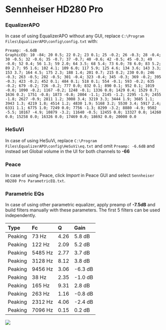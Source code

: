 # Sennheiser HD280 Pro

### EqualizerAPO
In case of using EqualizerAPO without any GUI, replace `C:\Program Files\EqualizerAPO\config\config.txt`
with:
```
Preamp: -6.6dB
GraphicEQ: 10 -84; 20 0.5; 22 0.2; 23 0.1; 25 -0.2; 26 -0.3; 28 -0.4; 30 -0.5; 32 -0.6; 35 -0.7; 37 -0.7; 40 -0.6; 42 -0.5; 45 -0.3; 49 -0.0; 52 0.4; 56 1.3; 59 2.0; 64 3.5; 68 5.4; 73 6.0; 78 6.0; 83 5.2; 89 2.7; 95 1.6; 102 4.1; 109 6.0; 117 5.9; 125 4.6; 134 3.6; 143 3.3; 153 3.7; 164 4.5; 175 2.3; 188 1.4; 201 0.7; 215 0.2; 230 0.0; 246 -0.3; 263 -0.5; 282 -0.5; 301 -0.4; 323 -0.4; 345 -0.3; 369 -0.2; 395 -0.3; 423 -0.2; 452 0.1; 484 0.1; 518 0.1; 554 -0.1; 593 -0.2; 635 -0.2; 679 -0.2; 726 -0.2; 777 0.0; 832 0.1; 890 0.1; 952 0.1; 1019 -0.0; 1090 -0.2; 1167 -0.2; 1248 -0.1; 1336 0.0; 1429 0.4; 1529 0.7; 1636 0.2; 1751 -0.8; 1873 -0.8; 2004 -1.1; 2145 -1.2; 2295 -1.9; 2455 -1.8; 2627 -0.9; 2811 1.2; 3008 3.4; 3219 3.3; 3444 1.9; 3685 1.1; 3943 1.3; 4219 1.8; 4514 1.2; 4830 1.9; 5168 3.2; 5530 3.4; 5917 2.4; 6331 1.1; 6775 1.0; 7249 0.0; 7756 -1.3; 8299 -3.2; 8880 -4.9; 9502 -5.5; 10167 -4.9; 10879 -3.2; 11640 -0.5; 12455 0.0; 13327 0.0; 14260 0.0; 15258 0.0; 16326 0.0; 17469 0.0; 18692 0.0; 20000 0.0
```

### HeSuVi
In case of using HeSuVi, replace `C:\Program Files\EqualizerAPO\config\HeSuVi\eq.txt` and omit `Preamp:
-6.6dB` and instead set Global volume in the UI for both channels to **-66**

### Peace
In case of using Peace, click *Import* in Peace GUI and select `Sennheiser HD280 Pro ParametricEQ.txt`.

### Parametric EQs
In case of using other parametric equalizer, apply preamp of **-7.5dB** and build filters manually with
these parameters. The first 5 filters can be used independently.

| Type    | Fc      |    Q | Gain    |
|:--------|:--------|:-----|:--------|
| Peaking | 73 Hz   | 4.26 | 5.8 dB  |
| Peaking | 122 Hz  | 2.09 | 5.2 dB  |
| Peaking | 5485 Hz | 2.77 | 3.7 dB  |
| Peaking | 3128 Hz | 8.12 | 3.8 dB  |
| Peaking | 9456 Hz | 3.06 | -6.3 dB |
| Peaking | 38 Hz   | 2.35 | -1.0 dB |
| Peaking | 165 Hz  | 9.31 | 2.8 dB  |
| Peaking | 263 Hz  | 1.16 | -0.8 dB |
| Peaking | 2312 Hz | 4.06 | -2.4 dB |
| Peaking | 7096 Hz | 0.15 | 0.2 dB  |

![](https://raw.githubusercontent.com/jaakkopasanen/AutoEq/master/results/headphonecom/sbaf-serious/Sennheiser%20HD280%20Pro/Sennheiser%20HD280%20Pro.png)